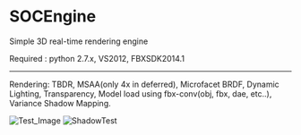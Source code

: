 SOCEngine
=========

Simple 3D real-time rendering engine

Required : python 2.7.x, VS2012, FBXSDK2014.1

-----------

Rendering: TBDR, MSAA(only 4x in deferred), Microfacet BRDF, Dynamic Lighting, Transparency, Model load using fbx-conv(obj, fbx, dae, etc..), Variance Shadow Mapping.

![Test_Image](http://i.imgur.com/lCluQ1q.png)
![ShadowTest](http://i.imgur.com/3NYNdy0.png)
